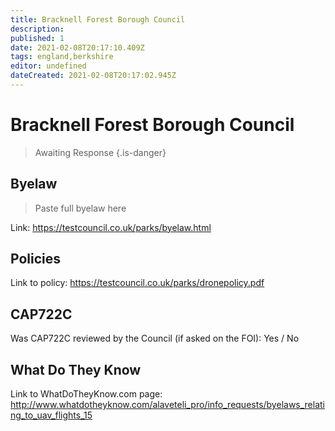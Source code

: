 ```yaml
---
title: Bracknell Forest Borough Council
description:
published: 1
date: 2021-02-08T20:17:10.409Z
tags: england,berkshire
editor: undefined
dateCreated: 2021-02-08T20:17:02.945Z
---
```


# Bracknell Forest Borough Council
>  Awaiting Response
> {.is-danger}

## Byelaw
> Paste full byelaw here

Link:
https://testcouncil.co.uk/parks/byelaw.html

## Policies
Link to policy:
https://testcouncil.co.uk/parks/dronepolicy.pdf

## CAP722C

Was CAP722C reviewed by the Council (if asked on the FOI): Yes / No

## What Do They Know

Link to WhatDoTheyKnow.com page:
http://www.whatdotheyknow.com/alaveteli_pro/info_requests/byelaws_relating_to_uav_flights_15

